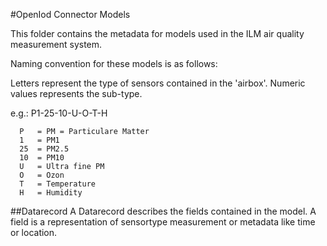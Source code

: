 
#OpenIod Connector Models

This folder contains the metadata for models used in the ILM air quality measurement system. 

Naming convention for these models is as follows:

Letters represent the type of sensors contained in the 'airbox'. Numeric values represents the sub-type. 

e.g.: P1-25-10-U-O-T-H
```
  P   = PM = Particulare Matter
  1   = PM1 
  25  = PM2.5
  10  = PM10
  U   = Ultra fine PM
  O   = Ozon
  T   = Temperature
  H   = Humidity
```

##Datarecord
A Datarecord describes the fields contained in the model. A field is a representation of sensortype measurement or metadata like time or location. 
